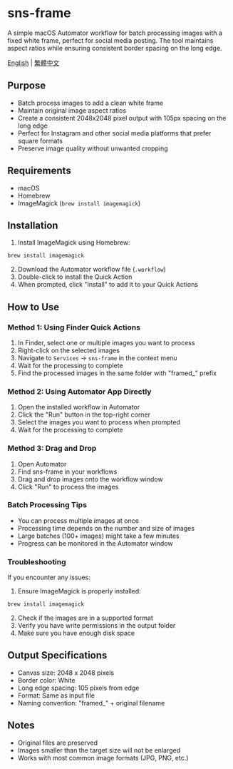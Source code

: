 # sns-frame

A simple macOS Automator workflow for batch processing images with a fixed white frame, perfect for social media posting. The tool maintains aspect ratios while ensuring consistent border spacing on the long edge.

[English](README.md) | [繁體中文](README_zh_TW.md)

## Purpose

* Batch process images to add a clean white frame
* Maintain original image aspect ratios
* Create a consistent 2048x2048 pixel output with 105px spacing on the long edge
* Perfect for Instagram and other social media platforms that prefer square formats
* Preserve image quality without unwanted cropping

## Requirements

* macOS
* Homebrew
* ImageMagick (`brew install imagemagick`)

## Installation

1. Install ImageMagick using Homebrew:

```bash
brew install imagemagick
```

2. Download the Automator workflow file (`.workflow`)
3. Double-click to install the Quick Action
4. When prompted, click "Install" to add it to your Quick Actions

## How to Use

### Method 1: Using Finder Quick Actions

1. In Finder, select one or multiple images you want to process
2. Right-click on the selected images
3. Navigate to `Services` → `sns-frame` in the context menu
4. Wait for the processing to complete
5. Find the processed images in the same folder with "framed\_" prefix

### Method 2: Using Automator App Directly

1. Open the installed workflow in Automator
2. Click the "Run" button in the top-right corner
3. Select the images you want to process when prompted
4. Wait for the processing to complete

### Method 3: Drag and Drop

1. Open Automator
2. Find sns-frame in your workflows
3. Drag and drop images onto the workflow window
4. Click "Run" to process the images

### Batch Processing Tips

* You can process multiple images at once
* Processing time depends on the number and size of images
* Large batches (100+ images) might take a few minutes
* Progress can be monitored in the Automator window

### Troubleshooting

If you encounter any issues:

1. Ensure ImageMagick is properly installed:

```bash
brew install imagemagick
```

2. Check if the images are in a supported format
3. Verify you have write permissions in the output folder
4. Make sure you have enough disk space

## Output Specifications

* Canvas size: 2048 x 2048 pixels
* Border color: White
* Long edge spacing: 105 pixels from edge
* Format: Same as input file
* Naming convention: "framed\_" + original filename

## Notes

* Original files are preserved
* Images smaller than the target size will not be enlarged
* Works with most common image formats (JPG, PNG, etc.)
